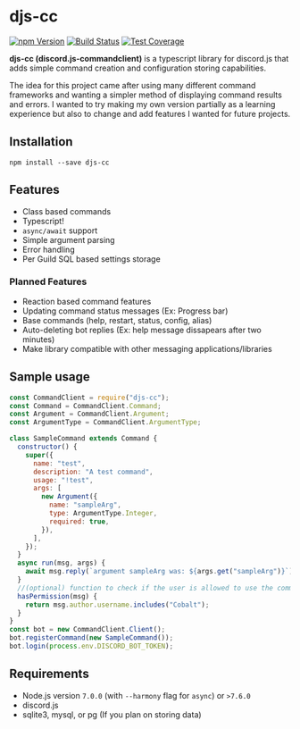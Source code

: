 # djs-cc

[![npm Version](https://img.shields.io/npm/v/djs-cc.svg)](https://www.npmjs.com/package/djs-cc)
[![Build Status](https://travis-ci.org/matthewferderber/djs-cc.svg?branch=master)](https://travis-ci.org/matthewferderber/djs-cc)
[![Test Coverage](https://codeclimate.com/github/matthewferderber/djs-cc/badges/coverage.svg)](https://codeclimate.com/github/matthewferderber/djs-cc)

**djs-cc (discord.js-commandclient)** is a typescript library for discord.js that adds simple command creation and configuration storing capabilities.

The idea for this project came after using many different command frameworks and wanting a simpler method of displaying command results and errors. I wanted to try making my own version partially as a learning experience but also to change and add features I wanted for future projects.

## Installation

`npm install --save djs-cc`

## Features

- Class based commands
- Typescript!
- `async/await` support
- Simple argument parsing
- Error handling
- Per Guild SQL based settings storage

### Planned Features

- Reaction based command features
- Updating command status messages (Ex: Progress bar)
- Base commands (help, restart, status, config, alias)
- Auto-deleting bot replies (Ex: help message dissapears after two minutes)
- Make library compatible with other messaging applications/libraries

## Sample usage

```javascript
const CommandClient = require("djs-cc");
const Command = CommandClient.Command;
const Argument = CommandClient.Argument;
const ArgumentType = CommandClient.ArgumentType;

class SampleCommand extends Command {
  constructor() {
    super({
      name: "test",
      description: "A test command",
      usage: "!test",
      args: [
        new Argument({
          name: "sampleArg",
          type: ArgumentType.Integer,
          required: true,
        }),
      ],
    });
  }
  async run(msg, args) {
    await msg.reply(`argument sampleArg was: ${args.get("sampleArg")}`);
  }
  //(optional) function to check if the user is allowed to use the command
  hasPermission(msg) {
    return msg.author.username.includes("Cobalt");
  }
}
const bot = new CommandClient.Client();
bot.registerCommand(new SampleCommand());
bot.login(process.env.DISCORD_BOT_TOKEN);
```

## Requirements

- Node.js version `7.0.0` (with `--harmony` flag for `async`) or `>7.6.0`
- discord.js
- sqlite3, mysql, or pg (If you plan on storing data)
